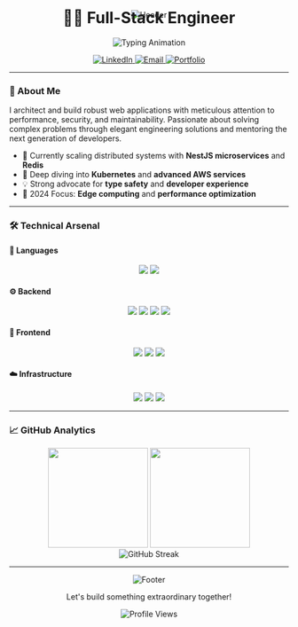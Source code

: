 <!-- GitHub Profile README -->
<div align="center">

<!-- Animated Gradient Header -->
  <img src="https://capsule-render.vercel.app/api?type=waving&color=0:3b82f6,50:8b5cf6,100:ec4899&height=220&section=header&text=Abdullah%20Al%20Amin&fontSize=42&fontAlignY=40&fontColor=ffffff&animation=fadeIn&descAlign=60&descSize=20" alt="Header" />

<!-- Title Section -->
  <h1 style="margin-top: -20px;">👨‍💻 Full-Stack Engineer</h1>
  
  <p align="center">
    <img src="https://readme-typing-svg.demolab.com?font=Geist&weight=600&size=22&duration=4000&pause=1000&color=FFFFFF&center=true&vCenter=true&width=500&height=60&lines=TypeScript+%E2%9E%A6+React+%E2%9E%A6+NestJS+%E2%9E%A6+Prisma;Cloud+Native+%E2%9E%A6+Microservices+%E2%9E%A6+AWS;Clean+Code+Advocate+%E2%9E%A6+DX+Enthusiast" alt="Typing Animation" />
  </p>

<!-- Social Badges -->
  <p align="center">
    <a href="https://www.linkedin.com/in/abdullah-al-amin-b14480306/">
      <img src="https://img.shields.io/badge/-LinkedIn-0A66C2?style=flat&logo=linkedin&logoColor=white" alt="LinkedIn">
    </a>
    <a href="mailto:abdullah4474032@gmail.com">
      <img src="https://img.shields.io/badge/-Email-EA4335?style=flat&logo=gmail&logoColor=white" alt="Email">
    </a>
    <a href="https://abdullah-chi-cyan.vercel.app/">
      <img src="https://img.shields.io/badge/-Portfolio-000000?style=flat&logo=vercel&logoColor=white" alt="Portfolio">
    </a>
  </p>
</div>

---

<!-- About Section -->
### 🚀 About Me
<p align="left">
  I architect and build robust web applications with meticulous attention to performance, security, and maintainability. Passionate about solving complex problems through elegant engineering solutions and mentoring the next generation of developers.
</p>

- 🔭 Currently scaling distributed systems with **NestJS microservices** and **Redis**
- 🌱 Deep diving into **Kubernetes** and **advanced AWS services**
- 💡 Strong advocate for **type safety** and **developer experience**
- 🎯 2024 Focus: **Edge computing** and **performance optimization**

---

<!-- Tech Stack Section -->
### 🛠️ Technical Arsenal

#### 📜 Languages
<div align="center">
  <img src="https://img.shields.io/badge/TypeScript-3178C6?style=for-the-badge&logo=typescript&logoColor=white&labelColor=101827" />
  <img src="https://img.shields.io/badge/JavaScript-F7DF1E?style=for-the-badge&logo=javascript&logoColor=black&labelColor=101827" />
</div>

#### ⚙️ Backend
<div align="center">
  <img src="https://img.shields.io/badge/NestJS-E0234E?style=for-the-badge&logo=nestjs&logoColor=white&labelColor=101827" />
  <img src="https://img.shields.io/badge/Node.js-339933?style=for-the-badge&logo=nodedotjs&logoColor=white&labelColor=101827" />
  <img src="https://img.shields.io/badge/Prisma-2D3748?style=for-the-badge&logo=prisma&logoColor=white&labelColor=101827" />
  <img src="https://img.shields.io/badge/PostgreSQL-4169E1?style=for-the-badge&logo=postgresql&logoColor=white&labelColor=101827" />
</div>

#### 🎨 Frontend
<div align="center">
  <img src="https://img.shields.io/badge/Next.js-000000?style=for-the-badge&logo=nextdotjs&logoColor=white&labelColor=101827" />
  <img src="https://img.shields.io/badge/React-61DAFB?style=for-the-badge&logo=react&logoColor=black&labelColor=101827" />
  <img src="https://img.shields.io/badge/Tailwind%20CSS-06B6D4?style=for-the-badge&logo=tailwindcss&logoColor=white&labelColor=101827" />
</div>

#### ☁️ Infrastructure
<div align="center">
  <img src="https://img.shields.io/badge/AWS-232F3E?style=for-the-badge&logo=amazonaws&logoColor=white&labelColor=101827" />
  <img src="https://img.shields.io/badge/Docker-2496ED?style=for-the-badge&logo=docker&logoColor=white&labelColor=101827" />
  <img src="https://img.shields.io/badge/Redis-DC382D?style=for-the-badge&logo=redis&logoColor=white&labelColor=101827" />
</div>

---

<!-- Stats Section -->
### 📈 GitHub Analytics
<div align="center">
  <img height="180em" src="https://github-readme-stats.vercel.app/api?username=Abdullh1111&show_icons=true&theme=nightowl&hide_border=true&bg_color=0D1117&title_color=8B5CF6&icon_color=3B82F6&text_color=FFFFFF" />
  <img height="180em" src="https://github-readme-stats.vercel.app/api/top-langs/?username=Abdullh1111&layout=compact&theme=nightowl&hide_border=true&bg_color=0D1117&title_color=8B5CF6&text_color=FFFFFF" />
</div>

<!-- Streak Stats -->
<div align="center">
  <img src="https://github-readme-streak-stats.herokuapp.com/?user=Abdullh1111&theme=nightowl&hide_border=true&background=0D1117&stroke=8B5CF6&ring=3B82F6&fire=EC4899&currStreakNum=FFFFFF&sideNums=FFFFFF&currStreakLabel=FFFFFF" alt="GitHub Streak" />
</div>

---

<!-- Footer -->
<div align="center">
  <img src="https://capsule-render.vercel.app/api?type=waving&color=0:ec4899,50:8b5cf6,100:3b82f6&height=120&section=footer&animation=fadeIn" alt="Footer" />
  
  <p>Let's build something extraordinary together!</p>
  <img src="https://komarev.com/ghpvc/?username=Abdullh1111&label=Profile+Views&color=8B5CF6&style=flat" alt="Profile Views" />
</div>
